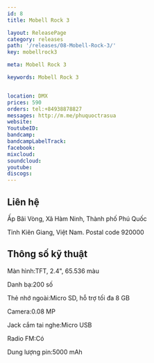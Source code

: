 ```yaml
---
id: 8
title: Mobell Rock 3

layout: ReleasePage
category: releases
path: '/releases/08-Mobell-Rock-3/'
key: mobellrock3

meta: Mobell Rock 3

keywords: Mobell Rock 3


location: DMX
prices: 590
orders: tel:+84938878827
messages: http://m.me/phuquoctrasua
website: 
YoutubeID: 
bandcamp: 
bandcampLabelTrack: 
facebook: 
mixcloud: 
soundcloud: 
youtube: 
discogs: 
---
```

## Liên hệ

Ấp Bãi Vòng, Xã Hàm Ninh, Thành phố Phú Quốc

Tỉnh Kiên Giang, Việt Nam. Postal code 920000

## Thông số kỹ thuật


Màn hình:TFT, 2.4", 65.536 màu

Danh bạ:200 số

Thẻ nhớ ngoài:Micro SD, hỗ trợ tối đa 8 GB

Camera:0.08 MP

Jack cắm tai nghe:Micro USB

Radio FM:Có

Dung lượng pin:5000 mAh